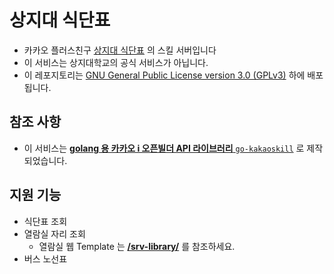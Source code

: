 # 상지대 식단표

- 카카오 플러스친구 [상지대 식단표](http://pf.kakao.com/_xbkxdyT) 의 스킬 서버입니다
- 이 서비스는 상지대학교의 공식 서비스가 아닙니다.
- 이 레포지토리는 [GNU General Public License version 3.0 (GPLv3)](LICENSE.txt) 하에 배포됩니다.

## 참조 사항

- 이 서비스는 [**golang 용 카카오 i 오픈빌더 API 라이브러리** `go-kakaoskill`](https://github.com/RyuaNerin/go-kakaoskill) 로 제작되었습니다.

## 지원 기능

- 식단표 조회
- 열람실 자리 조회
    - 열람실 웹 Template 는 **[/srv-library/](srv-library)** 를 참조하세요.
- 버스 노선표

